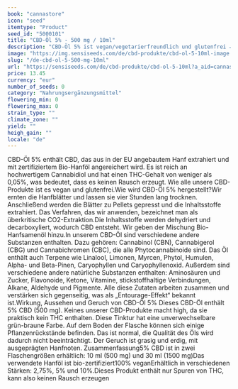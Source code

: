 ```yaml
---
book: "cannastore"
icon: "seed"
itemtype: "Product"
seed_id: "5000101"
title: "CBD-Öl 5% - 500 mg / 10ml"
description: "CBD-Öl 5% ist vegan/vegetarierfreundlich und glutenfrei ✓ 10 ml (500 mg) ✓ Erhältlich in anderen Konzentrationen ✓ Enthält zertifiziertes Bio-Hanfsamenöl."
image: "https://img.sensiseeds.com/de/cbd-produkte/cbd-ol-5-10ml-image.png"
slug: "/de-cbd-ol-5-500-mg-10ml"
url: "https://sensiseeds.com/de/cbd-produkte/cbd-ol-5-10ml?a_aid=cannastore"
price: 13.45
currency: "eur"
number_of_seeds: 0
category: "Nahrungsergänzungsmittel"
flowering_min: 0
flowering_max: 0
strain_type: ""
climate_zone: ""
yield: ""
heigh_gain: ""
locale: "de"
---
```

CBD-Öl 5% enthält CBD, das aus in der EU angebautem Hanf extrahiert und mit zertifiziertem Bio-Hanföl angereichert wird. Es ist reich an hochwertigem Cannabidiol und hat einen THC-Gehalt von weniger als 0,05%, was bedeutet, dass es keinen Rausch erzeugt. Wie alle unsere CBD-Produkte ist es vegan und glutenfrei.Wie wird CBD-Öl 5% hergestellt?Wir ernten die Hanfblätter und lassen sie vier Stunden lang trocknen. Anschließend werden die Blätter zu Pellets gepresst und die Inhaltsstoffe extrahiert. Das Verfahren, das wir anwenden, bezeichnet man als überkritische CO2-Extraktion.Die Inhaltsstoffe werden dehydriert und decarboxyliert, wodurch CBD entsteht. Wir geben der Mischung Bio-Hanfsamenöl hinzu.In unserem CBD-Öl sind verschiedene andere Substanzen enthalten. Dazu gehören: Cannabinol (CBN), Cannabigerol (CBG) und Cannabichromen (CBC), die alle Phytocannabinoide sind. Das Öl enthält auch Terpene wie Linalool, Limonen, Myrcen, Phytol, Humulen, Alpha- und Beta-Pinen, Caryophyllen und Caryophyllenoxid. Außerdem sind verschiedene andere natürliche Substanzen enthalten: Aminosäuren und Zucker, Flavonoide, Ketone, Vitamine, stickstoffhaltige Verbindungen, Alkane, Aldehyde und Pigmente. Alle diese Zutaten arbeiten zusammen und verstärken sich gegenseitig, was als „Entourage-Effekt“ bekannt ist.Wirkung, Aussehen und Geruch von CBD-Öl 5% Dieses CBD-Öl enthält 5% CBD (500 mg). Keines unserer CBD-Produkte macht high, da sie praktisch kein THC enthalten. Diese Tinktur hat eine unverwechselbare grün-braune Farbe. Auf dem Boden der Flasche können sich einige Pflanzenrückstände befinden. Das ist normal, die Qualität des Öls wird dadurch nicht beeinträchtigt. Der Geruch ist grasig und erdig, mit ausgeprägten Hanfnoten. Zusammenfassung5% CBD ist in zwei Flaschengrößen erhältlich: 10 ml (500 mg) und 30 ml (1500 mg)Das verwendete Hanföl ist bio-zertifiziert100% veganErhältlich in verschiedenen Stärken: 2,75%, 5% und 10%.Dieses Produkt enthält nur Spuren von THC, kann also keinen Rausch erzeugen
